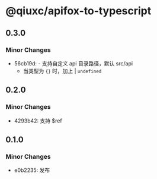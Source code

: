 # @qiuxc/apifox-to-typescript

## 0.3.0

### Minor Changes

- 56cb19d: - 支持自定义 api 目录路径，默认 src/api
  - 当类型为 `{}` 时，加上 | `undefined`

## 0.2.0

### Minor Changes

- 4293b42: 支持 $ref

## 0.1.0

### Minor Changes

- e0b2235: 发布
